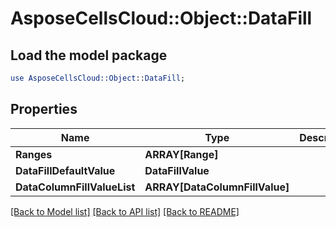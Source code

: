 # AsposeCellsCloud::Object::DataFill 

## Load the model package
```perl
use AsposeCellsCloud::Object::DataFill;
```

## Properties
Name | Type | Description | Notes
------------ | ------------- | ------------- | -------------
**Ranges** | **ARRAY[Range]** |  |
**DataFillDefaultValue** | **DataFillValue** |  |
**DataColumnFillValueList** | **ARRAY[DataColumnFillValue]** |  |  

[[Back to Model list]](../README.md#documentation-for-models) [[Back to API list]](../README.md#documentation-for-api-endpoints) [[Back to README]](../README.md)

